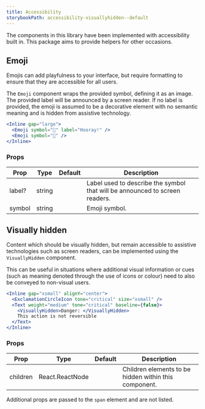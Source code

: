 ```yaml
---
title: Accessibility
storybookPath: accessibility-visuallyhidden--default
---
```


The components in this library have been implemented with accessibility built
in. This package aims to provide helpers for other occasions.

## Emoji

Emojis can add playfulness to your interface, but require formatting to ensure
that they are accessible for all users.

The `Emoji` component wraps the provided symbol, defining it as an image. The
provided label will be announced by a screen reader. If no label is provided,
the emoji is assumed to be a decorative element with no semantic meaning and is
hidden from assistive technology.

```jsx live
<Inline gap="large">
  <Emoji symbol="🎉" label="Hooray!" />
  <Emoji symbol="🎉" />
</Inline>
```

### Props

| Prop   | Type   | Default | Description                                                                 |
| ------ | ------ | ------- | --------------------------------------------------------------------------- |
| label? | string |         | Label used to describe the symbol that will be announced to screen readers. |
| symbol | string |         | Emoji symbol.                                                               |

## Visually hidden

Content which should be visually hidden, but remain accessible to assistive
technologies such as screen readers, can be implemented using the
`VisuallyHidden` component.

This can be useful in situations where additional visual information or cues
(such as meaning denoted through the use of icons or colour) need to also be
conveyed to non-visual users.

```jsx live
<Inline gap="xsmall" alignY="center">
  <ExclamationCircleIcon tone="critical" size="xsmall" />
  <Text weight="medium" tone="critical" baseline={false}>
    <VisuallyHidden>Danger: </VisuallyHidden>
    This action is not reversible
  </Text>
</Inline>
```

### Props

| Prop     | Type            | Default | Description                                           |
| -------- | --------------- | ------- | ----------------------------------------------------- |
| children | React.ReactNode |         | Children elements to be hidden within this component. |

Additional props are passed to the `span` element and are not listed.
